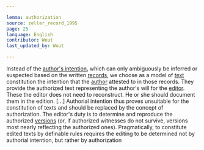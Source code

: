 ```yaml
---

lemma: authorization
source: zeller_record_1995
page: 25
language: English
contributor: Wout
last_updated_by: Wout

---
```


Instead of the [author's intention](intentionality), which can only ambiguously be inferred or suspected based on the written [records](record.html), we choose as a model of [text](text.html) constitution the intention that the [author](author.html) attested to in those records. They provide the authorized text representing the author's will for the [editor](editor.html). These the editor does not need to reconstruct. He or she should document them in the edition. [...] Authorial intention thus proves unsuitable for the constitution of texts and should be replaced by the concept of authorization. The editor's duty is to determine and reproduce the authorized [versions](version.html) (or, if authorized witnesses do not survive, versions most nearly reflecting the authorized ones). Pragmatically, to constitute edited texts by definable rules requires the editing to be determined not by authorial intention, but rather by authorization
